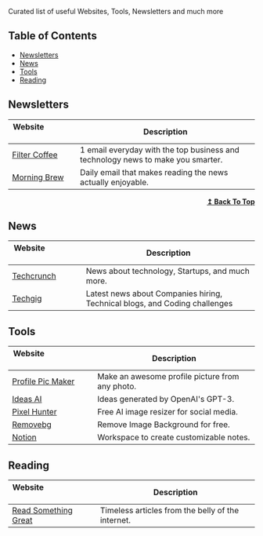 Curated list of useful Websites, Tools, Newsletters and much more


## Table of Contents
- [Newsletters](#newsletters)
- [News](#news)
- [Tools](#tools)
- [Reading](#reading)


## Newsletters

| Website&nbsp; &nbsp; &nbsp; &nbsp; &nbsp; &nbsp; &nbsp; &nbsp; &nbsp; &nbsp; &nbsp; &nbsp; &nbsp; &nbsp; | Description                                                        |
| -------------------------------------------------------------------------------------------------------- | ------------------------------------------------------------------ |
| [Filter Coffee](https://filtercoffee.substack.com/)                                                    | 1 email everyday with the top business and technology news to make you smarter.                                 |
| [Morning Brew](https://www.morningbrew.com/)                                                          | Daily email that makes reading the news actually enjoyable.          |


<div align="right">
    <b><a href="#table-of-contents">↥ Back To Top</a></b>
</div>

## News

| Website&nbsp; &nbsp; &nbsp; &nbsp; &nbsp; &nbsp; &nbsp; &nbsp; &nbsp; &nbsp; &nbsp; &nbsp; &nbsp; &nbsp; | Description |
| ----------------------- | ------------------ |
| [Techcrunch](https://techcrunch.com/)        | News about technology, Startups, and much more. |
| [Techgig](https://content.techgig.com/top-stories)        | Latest news about Companies hiring, Technical blogs, and Coding challenges   |


## Tools

| Website&nbsp; &nbsp; &nbsp; &nbsp; &nbsp; &nbsp; &nbsp; &nbsp; &nbsp; &nbsp; &nbsp; &nbsp; &nbsp; &nbsp; | Description |
| ----------------------- | ------------------ |
| [Profile Pic Maker](https://pfpmaker.com/)        | Make an awesome profile picture from any photo. |
| [Ideas AI](https://ideasai.net/)        | Ideas generated by OpenAI's GPT-3. |
| [Pixel Hunter](https://pixelhunter.io/)        | Free AI image resizer for social media. |
| [Removebg](https://www.remove.bg/)        | Remove Image Background for free. |
| [Notion](https://www.notion.so/)        | Workspace to create customizable notes. |


## Reading

| Website&nbsp; &nbsp; &nbsp; &nbsp; &nbsp; &nbsp; &nbsp; &nbsp; &nbsp; &nbsp; &nbsp; &nbsp; &nbsp; &nbsp; | Description |
| ----------------------- | ------------------ |
| [Read Something Great](https://www.readsomethinggreat.com/)        | Timeless articles from the belly of the internet. |


